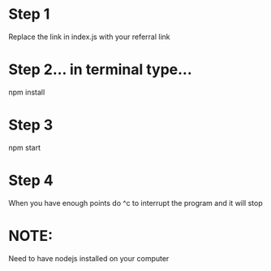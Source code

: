 # Step 1
Replace the link in index.js with your referral link

# Step 2... in terminal type...
npm install

# Step 3
npm start

# Step 4
When you have enough points do ^c to interrupt the program and it will stop

# NOTE:
Need to have nodejs installed on your computer
